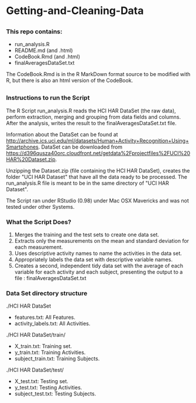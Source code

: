 Getting-and-Cleaning-Data
=========================







## 
### This repo contains:

- run_analysis.R
- README.md (and .html)
- CodeBook.Rmd (and .html)
- finalAveragesDataSet.txt


The CodeBook.Rmd is in the R MarkDown format source to be modified with R, but there is also an html version of the CodeBook.

## 
### Instructions to run the Script

The R Script run_analysis.R reads the HCI HAR DataSet (the raw data), perform extraction, merging and grouping from data fields and columns. After the analysis, writes the result to the finalAveragesDataSet.txt file. 

Information about the DataSet can be found at http://archive.ics.uci.edu/ml/datasets/Human+Activity+Recognition+Using+Smartphones.
DataSet can be downloaded from https://d396qusza40orc.cloudfront.net/getdata%2Fprojectfiles%2FUCI%20HAR%20Dataset.zip.

Unzipping the Dataset.zip (file containing the HCI HAR DataSet), creates the folder "UCI HAR Dataset" that have all the data ready to be processed. The run_analysis.R file is meant to be in the same directory of "UCI HAR Dataset".

The Script ran under RStudio (0.98) under Mac OSX Mavericks and was not tested under other Systems.


### What the Script Does?

1) Merges the training and the test sets to create one data set.
2) Extracts only the measurements on the mean and standard deviation for each measurement.
3) Uses descriptive activity names to name the activities in the data set.
4) Appropriately labels the data set with descriptive variable names. 
5) Creates a second, independent tidy data set with the average of each variable for each activity and each subject, presenting the output to a file : finalAveragesDataSet.txt 


### Data Set directory structure

./HCI HAR DataSet

- features.txt: All Features.
- activity_labels.txt: All Activities.

./HCI HAR DataSet/train/

- X_train.txt: Training set.
- y_train.txt: Training Activities.
- subject_train.txt: Training Subjects.

./HCI HAR DataSet/test/

- X_test.txt: Testing set.
- y_test.txt: Testing Activities.
- subject_test.txt: Testing Subjects.